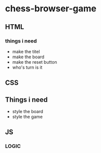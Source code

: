 # chess-browser-game

## HTML
### things i need 

* make the titel
* make the board
* make the reset button 
* who's turn is it

## CSS

## Things i need

* style the board
* style the game 

## JS

### LOGIC


